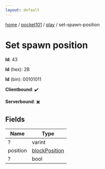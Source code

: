 ```yaml
---
layout: default
---
```


[home](/)  /  [pocket101](/protocol/pocket101)  /  [play](/protocol/pocket101/play)  /  set-spawn-position

# Set spawn position

**Id**: 43

**Id** (hex): 2B

**Id** (bin): 00101011

**Clientbound**: ✔️

**Serverbound**: ✖️

## Fields

Name | Type
---|---
? | varint
position | [blockPosition](/protocol/pocket101/types/block-position)
? | bool

